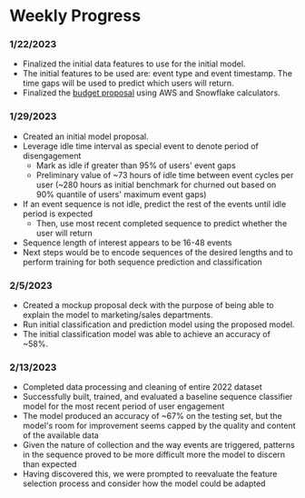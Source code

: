 # Weekly Progress

### 1/22/2023
- Finalized the initial data features to use for the initial model.
- The initial features to be used are: event type and event timestamp. The time gaps will be used to predict which users will return.
- Finalized the [budget proposal](https://github.com/Data-ScienceHub/ETM/blob/main/Resources/Final%20Project%20Report.pdf) using AWS and Snowflake calculators. 

### 1/29/2023
- Created an initial model proposal.
- Leverage idle time interval as special event to denote period of disengagement
    - Mark as idle if greater than 95% of users' event gaps​
    - Preliminary value of ~73 hours of idle time between event cycles per user (~280 hours as initial benchmark for churned out based on 90% quantile of users' maximum event gaps)​
- If an event sequence is not idle, predict the rest of the events until idle period is expected​
    - Then, use most recent completed sequence to predict whether the user will return​
- Sequence length of interest appears to be 16-48 events​
- Next steps would be to encode sequences of the desired lengths and to perform training for both sequence prediction and classification

### 2/5/2023
- Created a mockup proposal deck with the purpose of being able to explain the model to marketing/sales departments.
- Run initial classification and prediction model using the proposed model.
- The initial classification model was able to achieve an accuracy of ~58%.

### 2/13/2023
- Completed data processing and cleaning of entire 2022 dataset
- Successfully built, trained, and evaluated a baseline sequence classifier model for the most recent period of user engagement
- The model produced an accuracy of ~67% on the testing set, but the model's room for improvement seems capped by the quality and content of the available data
- Given the nature of collection and the way events are triggered, patterns in the sequence proved to be more difficult more the model to discern than expected
- Having discovered this, we were prompted to reevaluate the feature selection process and consider how the model could be adapted